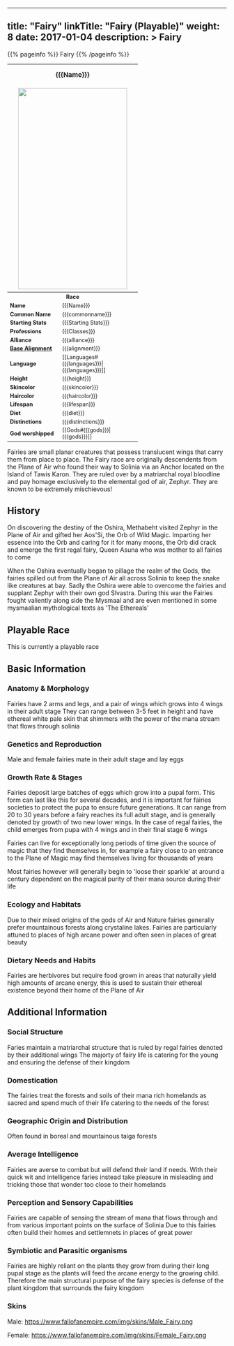 
---
title: "Fairy"
linkTitle: "Fairy (Playable)"
weight: 8
date: 2017-01-04
description: >
 Fairy
---

{{% pageinfo %}}
Fairy
{{% /pageinfo %}}

<table class="infobox" style="font-size:89%; width:300px;">
<tbody>
<tr><th colspan="2" class="color1" style="font-size:120%; padding:1em;">{{{Name}}}</th></tr>
<tr style="text-align:center;"><td colspan="2" style="padding:0.5em;"><img src="https://www.fallofanempire.com/img/races/fairy.png" width="250" height="461"></td></tr>
<tr><th colspan="2" class="color1"> Race</th></tr>
<tr><td style="width:40%;"> <b>Name</b></td><td style="width:60%;"> {{{Name}}}</td></tr>
<tr><td> <b>Common Name</b></td><td> {{{commonname}}}</td></tr>
<tr><td> <b>Starting Stats</b></td><td> {{{Starting Stats}}}</td></tr>
<tr><td> <b>Professions</b></td><td> {{{Classes}}}</td></tr>
<tr><td> <b>Alliance</b></td><td> {{{alliance}}}</td></tr>
<tr><td> <b><a href="/wiki/Base_Alignment" title="Base Alignment">Base Alignment</a></b></td><td> {{{alignment}}}</td></tr>
<tr><td> <b>Language</b></td><td> [[Languages#{{{languages}}}|{{{languages}}}]]</td></tr>
<tr><td> <b>Height</b></td><td> {{{height}}}</td></tr>
<tr><td> <b>Skincolor</b></td><td> {{{skincolor}}}</td></tr>
<tr><td> <b>Haircolor</b></td><td> {{{haircolor}}}</td></tr>
<tr><td> <b>Lifespan</b></td><td> {{{lifespan}}}</td></tr>
<tr><td> <b>Diet</b></td><td> {{{diet}}}</td></tr>
<tr><td> <b>Distinctions</b></td><td> {{{distinctions}}}</td></tr>
<tr><td> <b>God worshipped</b></td><td> [[Gods#{{{gods}}}|{{{gods}}}]]</td></tr>
</tbody>
</table>

Fairies are small planar creatures that possess translucent wings that carry them from place to place. The Fairy race are originally descendents from the Plane of Air who found their way to Solinia via an Anchor located on the Island of Tawis Karon. They are ruled over by a matriarchal royal bloodline and pay homage exclusively to the elemental god of air, Zephyr. They are known to be extremely mischievous!

## History

On discovering the destiny of the Oshira, Methabeht visited Zephyr in the Plane of Air and gifted her Aos'Sí, the Orb of Wild Magic. Imparting her essence into the Orb and caring for it for many moons, the Orb did crack and emerge the first regal fairy, Queen Asuna who was mother to all fairies to come

When the Oshira eventually began to pillage the realm of the Gods, the fairies spilled out from the Plane of Air all across Solinia to keep the snake like creatures at bay. Sadly the Oshira were able to overcome the fairies and supplant Zephyr with their own god Slvastra. During this war the Fairies fought valiently along side the Mysmaal and are even mentioned in some mysmaalian mythological texts as 'The Ethereals'

## Playable Race

This is currently a playable race

## Basic Information

### Anatomy & Morphology

Fairies have 2 arms and legs, and a pair of wings which grows into 4 wings in their adult stage  They can range between 3-5 feet in height and have ethereal white pale skin that shimmers with the power of the mana stream that flows through solinia

### Genetics and Reproduction

Male and female fairies mate in their adult stage and lay eggs

### Growth Rate & Stages

Fairies deposit large batches of eggs which grow into a pupal form. This form can last like this for several decades, and it is important for fairies societies to protect the pupa to ensure future generations. It can range from 20 to 30 years before a fairy reaches its full adult stage, and is generally denoted by growth of two new lower wings. In the case of regal fairies, the child emerges from pupa with 4 wings and in their final stage 6 wings

Fairies can live for exceptionally long periods of time given the source of magic that they find themselves in, for example a fairy close to an entrance to the Plane of Magic may find themselves living for thousands of years

Most fairies however will generally begin to 'loose their sparkle' at around a century dependent on the magical purity of their mana source during their life

### Ecology and Habitats

Due to their mixed origins of the gods of Air and Nature fairies generally prefer mountainous forests along crystaline lakes. Fairies are particularly attuned to places of high arcane power and often seen in places of great beauty

### Dietary Needs and Habits

Fairies are herbivores but require food grown in areas that naturally yield high amounts of arcane energy, this is used to sustain their ethereal existence beyond their home of the Plane of Air

## Additional Information

### Social Structure

Faries maintain a matriarchal structure that is ruled by regal fairies denoted by their additional wings  The majorty of fairy life is catering for the young and ensuring the defense of their kingdom

### Domestication

The fairies treat the forests and soils of their mana rich homelands as sacred and spend much of their life catering to the needs of the forest

### Geographic Origin and Distribution

Often found in boreal and mountainous taiga forests

### Average Intelligence

Fairies are averse to combat but will defend their land if needs. With their quick wit and intelligence faries instead take pleasure in misleading and tricking those that wonder too close to their homelands

### Perception and Sensory Capabilities

Fairies are capable of sensing the stream of mana that flows through and from various important points on the surface of Solinia  Due to this fairies often build their homes and settlemnets in places of great power

### Symbiotic and Parasitic organisms

Fairies are highly reliant on the plants they grow from during their long pupal stage as the plants will feed the arcane energy to the growing child. Therefore the main structural purpose of the fairy species is defense of the plant kingdom that surrounds the fairy kingdom

### Skins
Male: https://www.fallofanempire.com/img/skins/Male_Fairy.png

Female: https://www.fallofanempire.com/img/skins/Female_Fairy.png

    
